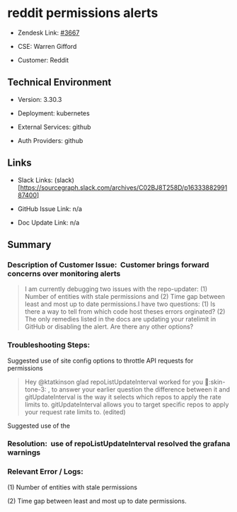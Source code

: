 # reddit permissions alerts 



- Zendesk Link: [#3667](https://sourcegraph.zendesk.com/agent/tickets/3667)

- CSE: Warren Gifford

- Customer: Reddit <!-- Redact if this contains personally identifying information -->


<!-- Data populated from integration, speak to Ben Gordon or Michael Bali if not working -->

<!-- During Internal team trial, fill missing data manually (we are waiting for all data to sync) -->



## Technical Environment

- Version: ​3.30.3

- Deployment: kubernetes

- External Services: github

- Auth Providers: github





## Links
<!-- Data for CSE manual entry -->
- Slack Links: (slack)[https://sourcegraph.slack.com/archives/C02BJ8T258D/p1633388299187400]

- GitHub Issue Link: n/a

- Doc Update Link: n/a



## Summary
### Description of Customer Issue:  Customer brings forward concerns over monitoring alerts


>I am currently debugging two issues with the repo-updater: (1) Number of entities with stale permissions and (2) Time gap between least and most up to date permissions.I have two questions:
(1) Is there a way to tell from which code host theses errors orginated?
(2) The only remedies listed in the docs are updating your ratelimit in GitHub or disabling the alert. Are there any other options?



### Troubleshooting Steps:  



Suggested use of site config options to throttle API requests for permissions

> Hey @ktatkinson glad repoListUpdateInterval worked for you :raised_hands::skin-tone-3: , to answer your earlier question the difference between it and gitUpdateInterval is the way it selects which repos to apply the rate limits to. gitUpdateInterval allows you to target specific repos to apply your request rate limits to. (edited) 



Suggested use of the 

### Resolution:  use of repoListUpdateInterval resolved the grafana warnings

### Relevant Error / Logs:  

<!-- Please redact keys, tokens, and personal identifying information -->

(1) Number of entities with stale permissions 

(2) Time gap between least and most up to date permissions.


<!-- Once complete, upload a copy to https://github.com/sourcegraph/support-tools-internal/tree/main/resolved-tickets as a .md file -->
<!-- Name the file 3667.md -->
